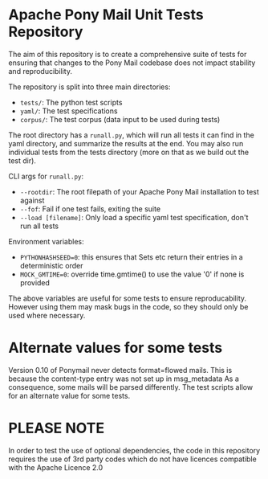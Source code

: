 # Apache Pony Mail Unit Tests Repository

The aim of this repository is to create a comprehensive suite of tests for ensuring 
that changes to the Pony Mail codebase does not impact stability and reproducibility.

The repository is split into three main directories:

- `tests/`: The python test scripts
- `yaml/`: The test specifications
- `corpus/`: The test corpus (data input to be used during tests)

The root directory has a `runall.py`, which will run all tests it can find in the 
yaml directory, and summarize the results at the end. You may also run individual 
tests from the tests directory (more on that as we build out the test dir).

CLI args for `runall.py`:
- `--rootdir`: The root filepath of your Apache Pony Mail installation to test against
- `--fof`: Fail if one test fails, exiting the suite
- `--load [filename]`: Only load a specific yaml test specification, don't run all tests

Environment variables:
- `PYTHONHASHSEED=0`: this ensures that Sets etc return their entries in a deterministic order
- `MOCK_GMTIME=0`: override time.gmtime() to use the value '0' if none is provided
  
The above variables are useful for some tests to ensure reproducability.
However using them may mask bugs in the code, so they should only be used where necessary.

Alternate values for some tests
===============================
Version 0.10 of Ponymail never detects format=flowed mails.
This is because the content-type entry was not set up in msg_metadata
As a consequence, some mails will be parsed differently.
The test scripts allow for an alternate value for some tests.

PLEASE NOTE
===========
In order to test the use of optional dependencies, the code in this repository requires
the use of 3rd party codes which do not have licences compatible with the Apache Licence 2.0
